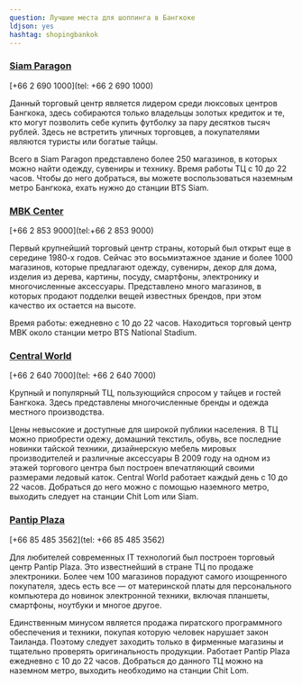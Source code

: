 ```yaml
---
question: Лучшие места для шоппинга в Бангкоке 
ldjson: yes
hashtag: shopingbankok
---
```


### [Siam Paragon](https://maps.app.goo.gl/ag9FxwnVhe91ZzGr8)
[+66 2 690 1000](tel: +66 2 690 1000)


Данный торговый центр является лидером среди люксовых центров Бангкока, здесь собираются только владельцы золотых кредиток и те, кто могут позволить себе купить футболку за пару десятков тысяч рублей. Здесь не встретить уличных торговцев, а покупателями являются туристы или богатые тайцы.

Всего в Siam Paragon представлено более 250 магазинов, в которых можно найти одежду, сувениры и технику. Время работы ТЦ с 10 до 22 часов. Чтобы до него добраться, вы можете воспользоваться наземным метро Бангкока, ехать нужно до станции BTS Siam.


### [MBK Center](https://maps.app.goo.gl/SE21LDjty7bSgGUw5)
[+66 2 853 9000](tel:+66 2 853 9000)


Первый крупнейший торговый центр страны, который был открыт еще в середине 1980-х годов. Сейчас это восьмиэтажное здание и более 1000 магазинов, которые предлагают одежду, сувениры, декор для дома, изделия из дерева, картины, посуду, смартфоны, электронику и многочисленные аксессуары. Представлено много магазинов, в которых продают подделки вещей известных брендов, при этом качество их остается на высоте.

Время работы: ежедневно с 10 до 22 часов. Находиться торговый центр MBK около станции метро BTS National Stadium.

### [Central World](https://maps.app.goo.gl/1GfjGR8xLhqtapyP7)

[+66 2 640 7000](tel: +66 2 640 7000)

Крупный и популярный ТЦ, пользующийся спросом у тайцев и гостей Бангкока. Здесь представлены многочисленные бренды и одежда местного производства.

Цены невысокие и доступные для широкой публики населения. В ТЦ можно приобрести одежу, домашний текстиль, обувь, все последние новинки тайской техники, дизайнерскую мебель мировых производителей и различные аксессуары
В 2009 году на одном из этажей торгового центра был построен впечатляющий своими размерами ледовый каток. Central World работает каждый день с 10 до 22 часов. Добраться до него можно с помощью наземного метро, выходить следует на станции Chit Lom или Siam.


### [Pantip Plaza](https://maps.app.goo.gl/ErGL6kGZeynEfeiFA)
[+66 85 485 3562](tel: +66 85 485 3562)


Для любителей современных IT технологий был построен торговый центр Pantip Plaza. Это известнейший в стране ТЦ по продаже электроники. Более чем 100 магазинов порадуют самого изощренного покупателя, здесь есть все — от материнской платы для персонального компьютера до новинок электронной техники, включая планшеты, смартфоны, ноутбуки и многое другое.

Единственным минусом является продажа пиратского программного обеспечения и техники, покупая которую человек нарушает закон Таиланда. Поэтому следует заходить только в фирменные магазины и тщательно проверять оригинальность продукции.
Работает Pantip Plaza ежедневно с 10 до 22 часов. Добраться до данного ТЦ можно на наземном метро, выходить необходимо на станции Chit Lom.
